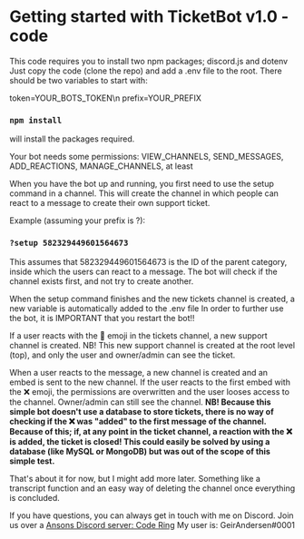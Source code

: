 # Getting started with TicketBot v1.0 - code

This code requires you to install two npm packages; discord.js and dotenv
Just copy the code (clone the repo) and add a .env file to the root.
There should be two variables to start with:

token=YOUR_BOTS_TOKEN\n
prefix=YOUR_PREFIX

### `npm install`
will install the packages required.

Your bot needs some permissions:
VIEW_CHANNELS, SEND_MESSAGES, ADD_REACTIONS, MANAGE_CHANNELS, at least

When you have the bot up and running, you first need to use the setup command in a channel.
This will create the channel in which people can react to a message to create their own support ticket.

Example (assuming your prefix is ?):
### `?setup 582329449601564673`
This assumes that 582329449601564673 is the ID of the parent category, inside which the users can react to a message.
The bot will check if the channel exists first, and not try to create another.

When the setup command finishes and the new tickets channel is created, a new variable is automatically added to the .env file
In order to further use the bot, it is IMPORTANT that you restart the bot!!

If a user reacts with the 📨 emoji in the tickets channel, a new support channel is created.
NB! This new support channel is created at the root level (top), and only the user and owner/admin can see the ticket.

When a user reacts to the message, a new channel is created and an embed is sent to the new channel.
If the user reacts to the first embed with the ❌ emoji, the permissions are overwritten and the user looses access to the channel.
Owner/admin can still see the channel.
**NB! Because this simple bot doesn't use a database to store tickets, there is no way of checking if the ❌ was "added" to the first message of the channel.
Because of this; if, at any point in the ticket channel, a reaction with the ❌ is added, the ticket is closed!
This could easily be solved by using a database (like MySQL or MongoDB) but was out of the scope of this simple test.**


That's about it for now, but I might add more later.
Something like a transcript function and an easy way of deleting the channel once everything is concluded.

If you have questions, you can always get in touch with me on Discord.
Join us over a [Ansons Discord server: Code Ring](https://discord.gg/7f3ZQRekHM)
My user is: GeirAndersen#0001